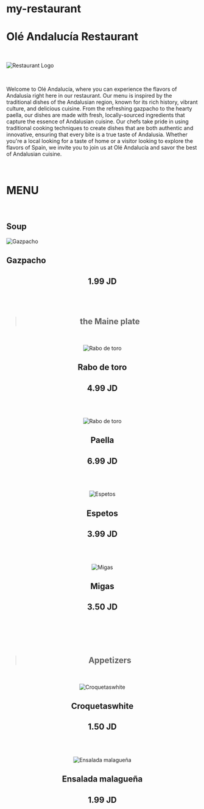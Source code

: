 # my-restaurant
# Olé Andalucía Restaurant 
<br>

![Restaurant Logo](https://media.discordapp.net/attachments/1008571172792828055/1104679111126945874/osamaghanim_elegant_fascinating_logo_for_Spanish_Andalusian_res_3bb61123-94c5-408c-9e72-4afa1d9a2c9a.png?width=889&height=889)

<br>

<p>Welcome to Olé Andalucía, where you can experience the flavors of Andalusia right here in our restaurant. Our menu is inspired by the traditional dishes of the Andalusian region, known for its rich history, vibrant culture, and delicious cuisine. From the refreshing gazpacho to the hearty paella, our dishes are made with fresh, locally-sourced ingredients that capture the essence of Andalusian cuisine. Our chefs take pride in using traditional cooking techniques to create dishes that are both authentic and innovative, ensuring that every bite is a true taste of Andalusia. Whether you're a local looking for a taste of home or a visitor looking to explore the flavors of Spain, we invite you to join us at Olé Andalucía and savor the best of Andalusian cuisine.</p>
<br>

# MENU
<br>



 ## Soup




 ![Gazpacho](https://hips.hearstapps.com/hmg-prod/images/delish-190606-gazpacho-269-landscape-pf-1560544275.jpg?crop=0.8891228070175439xw:1xh;center,top&resize=1200:*)



## Gazpacho

 <center>

 ## 1.99 JD

<br>
<br>

 > ## the Maine plate
 <br>

 ![Rabo de toro](https://spanishsabores.com/wp-content/uploads/2013/01/DSC09636.jpg)

<center>

 ## Rabo de toro

 <center>

 ## 4.99 JD

<br>
<br>


 ![Rabo de toro](https://www.tastingtable.com/img/gallery/classic-seafood-paella-recipe/intro-1640888240.jpg)

 <center>

 ## Paella

 <center>

 ## 6.99 JD

<br>
<br>


 ![Espetos](https://previews.123rf.com/images/barmalini/barmalini1911/barmalini191100184/133062425-sardines-espeto-malaga-style-fish-on-stick-barbecue-prepared-on-olive-tree-firewoods-on-beach.jpg)

<center>

 ## Espetos

 <center>

 ## 3.99 JD

<br>
<br>
 

 




 ![Migas](https://visitsouthernspain.com/wp-content/uploads/2020/05/Canva-Spanish-Migas-with-Pork-and-Green-Onion-in-Wooden-Bowl-on-White.jpg.webp)

 <center>

 ## Migas

 <center>

 ## 3.50 JD

<br>
<br>
<br>
<br>
 
 > ## Appetizers 
 <br>
 
<center>


 ![Croquetaswhite ](https://blog.amigofoods.com/wp-content/uploads/2019/07/Spanish-croquette.jpg)

<center>

## Croquetaswhite 

 <center>

 ## 1.50 JD

<br>
<br>




 
 
<center>


 ![Ensalada malagueña ](https://recetasdecocina.elmundo.es/wp-content/uploads/2023/03/receta-ensalada-malaguena.jpg)

<center>

## Ensalada malagueña 

 <center>

 ## 1.99 JD

<br>
<br>